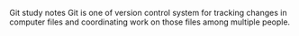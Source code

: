 Git study notes
Git is one of version control system for tracking changes in computer files and coordinating work on those files among multiple people.


